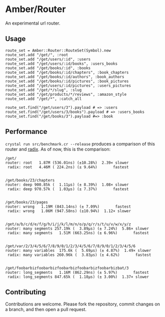 # Amber/Router

An experimental url router.

## Usage

```crystal
route_set = Amber::Router::RouteSet(Symbol).new
route_set.add "/get/", :root
route_set.add "/get/users/:id", :users
route_set.add "/get/users/:id/books", :users_books
route_set.add "/get/books/:id", :books
route_set.add "/get/books/:id/chapters", :book_chapters
route_set.add "/get/books/:id/authors", :book_authors
route_set.add "/get/books/:id/pictures", :book_pictures
route_set.add "/get/users/:id/pictures", :users_pictures
route_set.add "/get/*/slug", :slug
route_set.add "/get/products/*/reviews", :amazon_style
route_set.add "/get/*", :catch_all

route_set.find("/get/users/3").payload # => :users
route_set.find("/get/users/3/books").payload # => :users_books
route_set.find("/get/books/3").payload #=> :book
```

## Performance

`crystal run src/benchmark.cr --release` produces a comparison of this router and [radix](/luislavena/radix). As of now, this is the comparison:

```
/get/
router: root   1.87M (536.01ns) (±10.28%)  2.39× slower
 radix: root   4.46M ( 224.2ns) (± 9.64%)       fastest


/get/books/23/chapters
router: deep 900.85k (  1.11µs) (± 8.39%)  1.08× slower
 radix: deep 970.57k (  1.03µs) (± 7.37%)       fastest


/get/books/23/pages
router: wrong   1.19M (843.14ns) (± 7.09%)       fastest
 radix: wrong   1.06M (947.58ns) (±10.94%)  1.12× slower


/get/a/b/c/d/e/f/g/h/i/j/k/l/m/n/o/p/q/r/s/t/u/v/w/x/y/z
router: many segments 257.19k (  3.89µs) (± 7.24%)  5.86× slower
 radix: many segments   1.51M (663.25ns) (± 6.96%)       fastest


/get/var/2/3/4/5/6/7/8/9/0/1/2/3/4/5/6/7/8/9/0/1/2/3/4/5/6
router: many variables  175.6k (  5.69µs) (± 4.87%)  1.49× slower
 radix: many variables 260.96k (  3.83µs) (± 4.62%)       fastest


/get/foobarbizfoobarbizfoobarbizfoobarbizfoobarbizbat/3
router: long_segments   1.16M (862.29ns) (± 5.97%)       fastest
 radix: long_segments 847.65k (  1.18µs) (± 3.00%)  1.37× slower
```

## Contributing

Contributions are welcome. Please fork the repository, commit changes on a branch, and then open a pull request.
